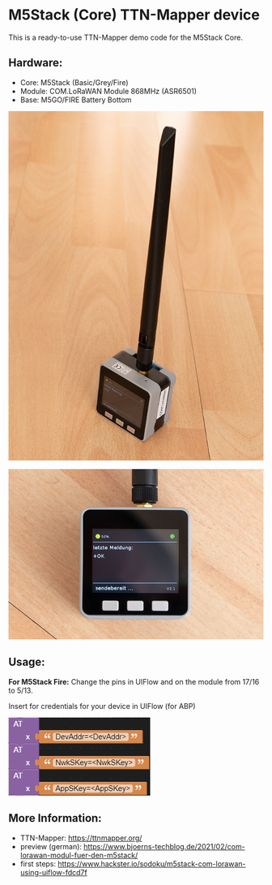 # M5Stack (Core) TTN-Mapper device

This is a ready-to-use TTN-Mapper demo code for the M5Stack Core.

Hardware:
---------
- Core: M5Stack (Basic/Grey/Fire)
- Module: COM.LoRaWAN Module 868MHz (ASR6501)
- Base: M5GO/FIRE Battery Bottom

![device](.images/image1.png)

![device display (german)](.images/image2.png)

Usage:
------

__For M5Stack Fire:__ Change the pins in UIFlow and on the module from 17/16 to 5/13.

Insert for credentials for your device in UIFlow (for ABP)

![uiflow](.images/screenshot1.png)

More Information:
-----------------
- TTN-Mapper: https://ttnmapper.org/
- preview (german): https://www.bjoerns-techblog.de/2021/02/com-lorawan-modul-fuer-den-m5stack/
- first steps: https://www.hackster.io/sodoku/m5stack-com-lorawan-using-uiflow-fdcd7f
